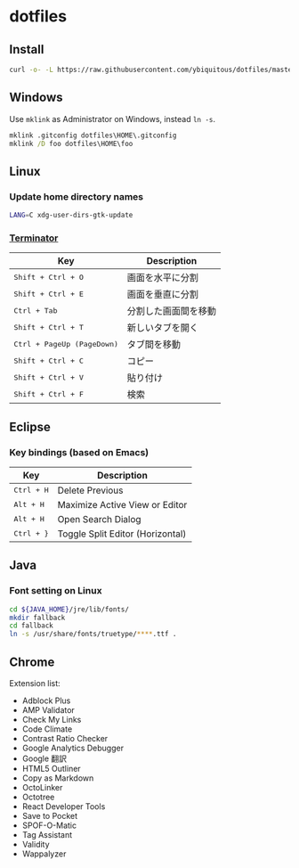 # dotfiles

## Install

```sh
curl -o- -L https://raw.githubusercontent.com/ybiquitous/dotfiles/master/install.sh | sh
```

## Windows

Use `mklink` as Administrator on Windows, instead `ln -s`.

```bat
mklink .gitconfig dotfiles\HOME\.gitconfig
mklink /D foo dotfiles\HOME\foo
```

## Linux

### Update home directory names

```sh
LANG=C xdg-user-dirs-gtk-update
```

### [Terminator](http://gnometerminator.blogspot.jp/)

| Key                                 | Description |
| ----------------------------------- | ----------- |
| <kbd>Shift + Ctrl + O</kbd>         | 画面を水平に分割    |
| <kbd>Shift + Ctrl + E</kbd>         | 画面を垂直に分割    |
| <kbd>Ctrl + Tab</kbd>               | 分割した画面間を移動  |
| <kbd>Shift + Ctrl + T</kbd>         | 新しいタブを開く    |
| <kbd>Ctrl + PageUp (PageDown)</kbd> | タブ間を移動      |
| <kbd>Shift + Ctrl + C</kbd>         | コピー         |
| <kbd>Shift + Ctrl + V</kbd>         | 貼り付け        |
| <kbd>Shift + Ctrl + F</kbd>         | 検索          |

## Eclipse

### Key bindings (based on Emacs)

| Key                 | Description                      |
| ------------------- | -------------------------------- |
| <kbd>Ctrl + H</kbd> | Delete Previous                  |
| <kbd>Alt + H</kbd>  | Maximize Active View or Editor   |
| <kbd>Alt + H</kbd>  | Open Search Dialog               |
| <kbd>Ctrl + }</kbd> | Toggle Split Editor (Horizontal) |

## Java

### Font setting on Linux

```sh
cd ${JAVA_HOME}/jre/lib/fonts/
mkdir fallback
cd fallback
ln -s /usr/share/fonts/truetype/****.ttf .
```

## Chrome

Extension list:

-   Adblock Plus
-   AMP Validator
-   Check My Links
-   Code Climate
-   Contrast Ratio Checker
-   Google Analytics Debugger
-   Google 翻訳
-   HTML5 Outliner
-   Copy as Markdown
-   OctoLinker
-   Octotree
-   React Developer Tools
-   Save to Pocket
-   SPOF-O-Matic
-   Tag Assistant
-   Validity
-   Wappalyzer

